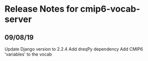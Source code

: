 # Release Notes for cmip6-vocab-server

## 09/08/19

Update Django version to 2.2.4
Add dreqPy dependency
Add CMIP6 'variables' to the vocab
